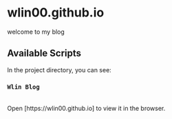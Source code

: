 # wlin00.github.io

welcome to my blog 

## Available Scripts

In the project directory, you can see:

### `Wlin Blog`

<br />
Open [https://wlin00.github.io] to view it in the browser.


